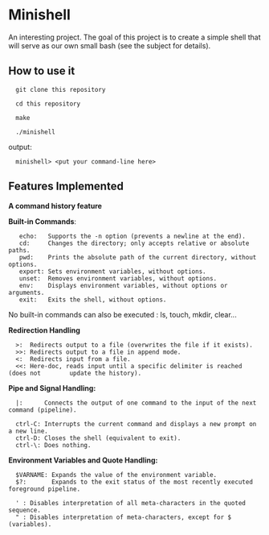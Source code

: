 # Minishell

An interesting project. The goal of this project is to create a simple shell that will serve as our own small bash (see the subject for details).

## How to use it

```
  git clone this repository
```
``` 
  cd this repository
```
```
  make
```
```
  ./minishell
```
output:
```
  minishell> <put your command-line here>
```

## Features Implemented

  **A command history feature**

  **Built-in Commands**:

```
   echo:   Supports the -n option (prevents a newline at the end).
   cd:     Changes the directory; only accepts relative or absolute paths.
   pwd:    Prints the absolute path of the current directory, without options.
   export: Sets environment variables, without options.
   unset:  Removes environment variables, without options.
   env:    Displays environment variables, without options or arguments.
   exit:   Exits the shell, without options.
```
No built-in commands can also be executed : ls, touch, mkdir, clear...

  **Redirection Handling**

```
  >:  Redirects output to a file (overwrites the file if it exists).
  >>: Redirects output to a file in append mode.
  <:  Redirects input from a file.
  <<: Here-doc, reads input until a specific delimiter is reached (does not        update the history).
```

  **Pipe and Signal Handling:**
```
  |:      Connects the output of one command to the input of the next command (pipeline).

  ctrl-C: Interrupts the current command and displays a new prompt on a new line.
  ctrl-D: Closes the shell (equivalent to exit).
  ctrl-\: Does nothing.
```

**Environment Variables and Quote Handling:**
```
  $VARNAME: Expands the value of the environment variable.
  $?:       Expands to the exit status of the most recently executed foreground pipeline.

  ' : Disables interpretation of all meta-characters in the quoted sequence.
  " : Disables interpretation of meta-characters, except for $ (variables).
```
